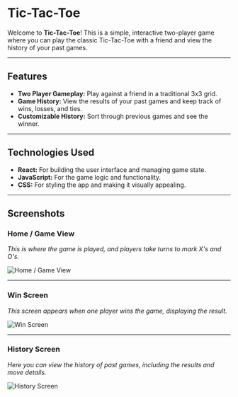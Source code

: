 # Tic-Tac-Toe

Welcome to **Tic-Tac-Toe**! This is a simple, interactive two-player game where you can play the classic Tic-Tac-Toe with a friend and view the history of your past games.

---

## Features

- **Two Player Gameplay:** Play against a friend in a traditional 3x3 grid.
- **Game History:** View the results of your past games and keep track of wins, losses, and ties.
- **Customizable History:** Sort through previous games and see the winner.

---

## Technologies Used

- **React:** For building the user interface and managing game state.
- **JavaScript:** For the game logic and functionality.
- **CSS:** For styling the app and making it visually appealing.

---

## Screenshots

### Home / Game View
*This is where the game is played, and players take turns to mark X's and O's.*

![Home / Game View](path/to/your/image1.png)

---

### Win Screen
*This screen appears when one player wins the game, displaying the result.*

![Win Screen](path/to/your/image2.png)

---

### History Screen
*Here you can view the history of past games, including the results and move details.*

![History Screen](path/to/your/image3.png)
